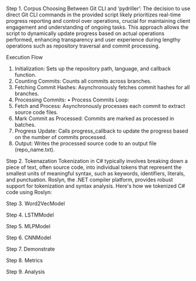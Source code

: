 Step 1. Corpus
Choosing Between Git CLI and ‘pydriller’:
The decision to use direct Git CLI commands in the provided script likely prioritizes real-time progress reporting and control over operations, crucial for maintaining client engagement and understanding of ongoing tasks. This approach allows the script to dynamically update progress based on actual operations performed, enhancing transparency and user experience during lengthy operations such as repository traversal and commit processing.

Execution Flow
1. Initialization: Sets up the repository path, language, and callback function.
2. Counting Commits: Counts all commits across branches.
3. Fetching Commit Hashes: Asynchronously fetches commit hashes for all branches.
4. Processing Commits:
•	Process Commits Loop:
1.	Fetch and Process: Asynchronously processes each commit to extract source code files.
2.	Mark Commit as Processed: Commits are marked as processed in batches.
3.	Progress Update: Calls progress_callback to update the progress based on the number of commits processed.
4.	Output: Writes the processed source code to an output file (repo_name.txt).


Step 2. Tokenazation
Tokenization in C# typically involves breaking down a piece of text, often source code, into individual tokens that represent the smallest units of meaningful syntax, such as keywords, identifiers, literals, and punctuation. Roslyn, the .NET compiler platform, provides robust support for tokenization and syntax analysis. Here's how we tokenized C# code using Roslyn:

Step 3. Word2VecModel

Step 4. LSTMModel

Step 5. MLPModel

Step 6. CNNModel

Step 7. Demonstrate

Step 8. Metrics

Step 9. Analysis

